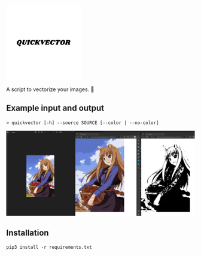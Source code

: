 ![quickvector](content/quickvector.png)

A script to vectorize your images. 🎨

## Example input and output
```
> quickvector [-h] --source SOURCE [--color | --no-color]
```

![example](content/example.png)

## Installation

```
pip3 install -r requirements.txt
```
